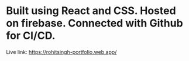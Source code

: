 <h1>Built using React and CSS. Hosted on firebase. Connected with Github for CI/CD.</h1>
<p> Live link: <a href='https://rohitsingh-portfolio.web.app/'>https://rohitsingh-portfolio.web.app/</a></p>
